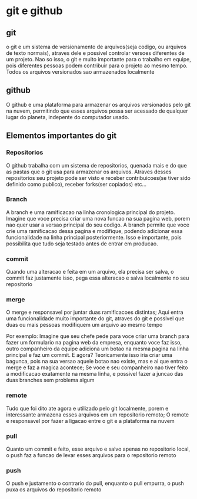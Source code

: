 # git e github

## git
<p>o git e um sistema de versionamento de arquivos(seja codigo, ou arquivos de texto normais), atraves dele e possivel controlar versoes diferentes de um projeto. Nao so isso, o git e muito importante para o trabalho em equipe, pois diferentes pessoas podem contribuir para o projeto ao mesmo tempo. Todos os arquivos versionados sao armazenados localmente</p>

## github
<p>O github e uma plataforma para armazenar os arquivos versionados pelo git na nuvem, permitindo que esses arquivos possa ser acessado de qualquer lugar do planeta, indepente do computador usado.</p>

## Elementos importantes do git

### Repositorios
<p>O github trabalha com um sistema de repositorios, quenada mais e do que as pastas que o git usa para armazenar os arquivos. Atraves desses repositorios seu projeto pode ser visto e receber contribuicoes(se tiver sido definido como publico), receber forks(ser copiados) etc... </p> 

### Branch
<p>A branch e uma ramificacao na linha cronologica principal do projeto. Imagine que voce precisa criar uma nova funcao na sua pagina web, porem nao quer usar a versao principal do seu codigo. A branch permite que voce crie uma ramificacao dessa pagina e modifique, podendo adicionar essa funcionalidade na linha principal posteriormente. Isso e importante, pois possibilita que tudo seja testado antes de entrar em producao.</p>

### commit 
<p>Quando uma alteracao e feita em um arquivo, ela precisa ser salva, o commit faz justamente isso, pega essa alteracao e salva localmente no seu repositorio</p>

### merge
<p>O merge e responsavel por juntar duas ramificacoes distintas; Aqui entra uma funcionalidade muito importante do git, atraves do git e possivel que duas ou mais pessoas modifiquem um arquivo ao mesmo tempo</p>

<p>Por exemplo: Imagine que seu chefe pede para voce criar uma branch para fazer um formulario na pagina web da empresa, enquanto voce faz isso, outro companheiro da equipe adiciona um botao na mesma pagina na linha principal e faz um commit. E agora? Teoricamente isso iria criar uma bagunca, pois na sua versao aquele botao nao existe, mas e ai que entra o merge e faz a magica acontece; Se voce e seu companheiro nao tiver feito a modificacao exatamente na mesma linha, e possivel fazer a juncao das duas branches sem problema algum</p>

### remote
<p>Tudo que foi dito ate agora e utilizado pelo git localmente, porem e interessante armazena esses arquivos em um repositorio remoto; O remote e responsavel por fazer a ligacao entre o git e a plataforma na nuvem</p>

### pull
<p>Quanto um commit e feito, esse arquivo e salvo apenas no repositorio local, o push faz a funcao de levar esses arquivos para o repositorio remoto</p>

### push
<p>O push e justamento o contrario do pull, enquanto o pull empurra, o push puxa os arquivos do repositorio remoto </p>







